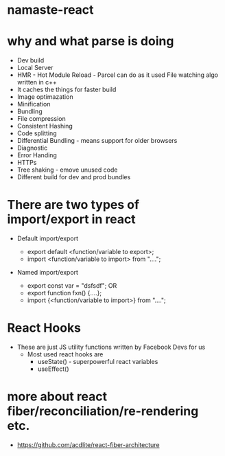 # namaste-react
# why and what parse is doing
- Dev build
- Local Server
- HMR - Hot Module Reload - Parcel can do as it used File watching algo written in c++
- It caches the things for faster build
- Image optimazation
- Minification
- Bundling
- File compression
- Consistent Hashing
- Code splitting
- Differential Bundling - means support for older browsers
- Diagnostic
- Error Handing
- HTTPs
- Tree shaking - emove unused code
- Different build for dev and prod bundles 

# There are two types of import/export in react
- Default import/export
    - export default <function/variable to export>;
    - import <function/variable to import> from "....";

- Named import/export
    - export const var = "dsfsdf";
            OR
    - export function fxn() {....};
    - import {<function/variable to import>} from "....";

# React Hooks
- These are just JS utility functions written by Facebook Devs for us
    - Most used react hooks are
        - useState() - superpowerful react variables
        - useEffect()

# more about react fiber/reconciliation/re-rendering etc.
 - https://github.com/acdlite/react-fiber-architecture

#